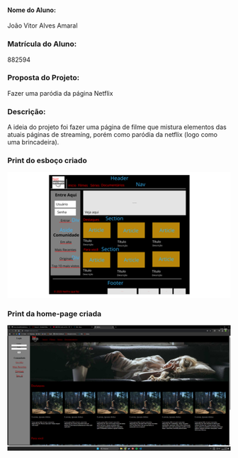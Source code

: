 #### Nome do Aluno:
João Vitor Alves Amaral

### Matrícula do Aluno:
882594

### Proposta do Projeto:
Fazer uma paródia da página Netflix

### Descrição:
A ideia do projeto foi fazer uma página de filme que mistura elementos
das atuais páginas de streaming, porém como paródia da netflix (logo como uma brincadeira). 

### Print do esboço criado
![print-esboço](/public/img/estrutura-home.png)

### Print da home-page criada
![print-página](/public/img/Screenshot%20pagina%20home.png)